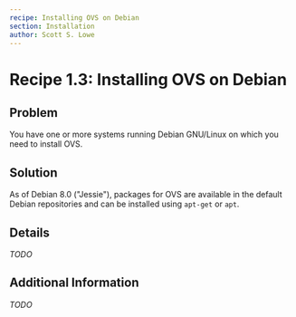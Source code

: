```yaml
---
recipe: Installing OVS on Debian
section: Installation
author: Scott S. Lowe
---
```


# Recipe 1.3: Installing OVS on Debian

## Problem

You have one or more systems running Debian GNU/Linux on which you need to install OVS.

## Solution

As of Debian 8.0 ("Jessie"), packages for OVS are available in the default Debian repositories and can be installed using `apt-get` or `apt`.

## Details

_TODO_

## Additional Information

_TODO_
